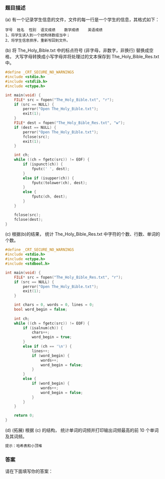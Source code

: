 ### 题目描述

(a) 有一个记录学生信息的文件，文件的每一行是一个学生的信息，其格式如下：

```
学号	姓名	性别	语文成绩	数学成绩	英语成绩
1、将学生读入到一个结构体数组当中；
2、将学生信息排序，重新写回到文件。
```
(b) 将 The_Holy_Bible.txt 中的标点符号 (非字母，非数字，非换行) 替换成空格， 大写字母转换成小写字母并将处理过的文本保存到 The_Holy_Bible_Res.txt 中。

```c
#define _CRT_SECURE_NO_WARNINGS
#include <stdio.h>
#include <stdlib.h>
#include <ctype.h>

int main(void) {
	FILE* src = fopen("The_Holy_Bible.txt", "r");
	if (src == NULL) {
		perror("Open The_Holy_Bible.txt");
		exit(1);
	}
	FILE* dest = fopen("The_Holy_Bible_Res.txt", "w");
	if (dest == NULL) {
		perror("Open The_Holy_Bible.txt");
		fclose(src);
		exit(1);
	}

	int ch;
	while ((ch = fgetc(src)) != EOF) {
		if (ispunct(ch)) {
			fputc(' ', dest);
		}
		else if (isupper(ch)) {
			fputc(tolower(ch), dest);
		}
		else {
			fputc(ch, dest);
		}
	}

	fclose(src);
	fclose(dest);
}
```

(c) 根据(b)的结果， 统计 The_Holy_Bible_Res.txt 中字符的个数、行数、单词的个数。

```c
#define _CRT_SECURE_NO_WARNINGS
#include <stdio.h>
#include <ctype.h>
#include <stdbool.h>

int main(void) {
	FILE* src = fopen("The_Holy_Bible_Res.txt", "r");
	if (src == NULL) {
		perror("Open The_Holy_Bible.txt");
		exit(1);
	}

	int chars = 0, words = 0, lines = 0;
	bool word_begin = false;
	
	int ch;
	while ((ch = fgetc(src)) != EOF) {
		if (isalnum(ch)) {
			chars++;
			word_begin = true;
		}
		else if (ch == '\n') {
			lines++;
			if (word_begin) {
				words++;
				word_begin = false;
			}
		}
		else {
			if (word_begin) {
				words++;
				word_begin = false;
			}
		}
	}

	return 0;
}
```

(d) (拓展) 根据 (c) 的结构， 统计单词的词频并打印输出词频最高的前 10 个单词及其词频。

```C
提示：哈希表和小顶堆
```



### 答案

请在下面填写你的答案：
